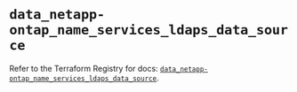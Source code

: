 # `data_netapp-ontap_name_services_ldaps_data_source`

Refer to the Terraform Registry for docs: [`data_netapp-ontap_name_services_ldaps_data_source`](https://registry.terraform.io/providers/netapp/netapp-ontap/2.3.0/docs/data-sources/name_services_ldaps_data_source).
